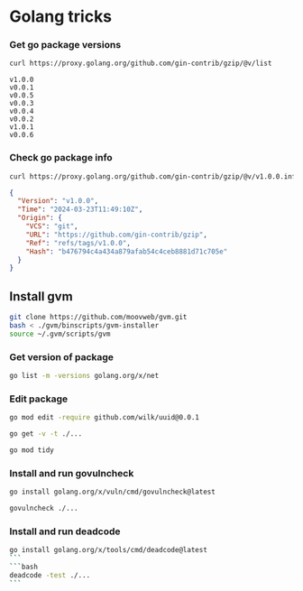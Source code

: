 # Golang tricks

### Get go package versions
```bash
curl https://proxy.golang.org/github.com/gin-contrib/gzip/@v/list
```
```text
v1.0.0
v0.0.1
v0.0.5
v0.0.3
v0.0.4
v0.0.2
v1.0.1
v0.0.6
```
### Check go package info
```bash
curl https://proxy.golang.org/github.com/gin-contrib/gzip/@v/v1.0.0.info
```
```json
{
  "Version": "v1.0.0",
  "Time": "2024-03-23T11:49:10Z",
  "Origin": {
    "VCS": "git",
    "URL": "https://github.com/gin-contrib/gzip",
    "Ref": "refs/tags/v1.0.0",
    "Hash": "b476794c4a434a879afab54c4ceb8881d71c705e"
  }
}
```

## Install gvm
```bash
git clone https://github.com/moovweb/gvm.git
bash < ./gvm/binscripts/gvm-installer
source ~/.gvm/scripts/gvm
```
### Get version of package
```bash
go list -m -versions golang.org/x/net
```

### Edit package
```bash
go mod edit -require github.com/wilk/uuid@0.0.1
```
```bash
go get -v -t ./...
```
```bash
go mod tidy
```

### Install and run govulncheck
```bash
go install golang.org/x/vuln/cmd/govulncheck@latest
```
```bash
govulncheck ./...
```

### Install and run deadcode
````bash
go install golang.org/x/tools/cmd/deadcode@latest
```
```bash
deadcode -test ./...
```

